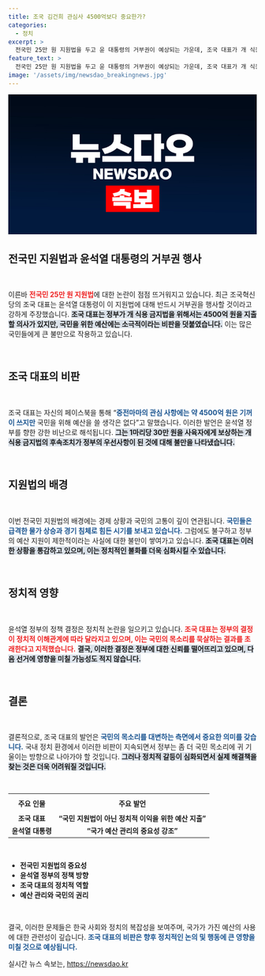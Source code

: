 ```yaml
---
title: 조국 김건희 관심사 4500억보다 중요한가?
categories:
  - 정치
excerpt: >
  전국민 25만 원 지원법을 두고 윤 대통령의 거부권이 예상되는 가운데, 조국 대표가 개 식용 금지법에는 4500억 원을 쓸 생각이 있지만 국민 지원은 무시한다며 강력 반발. 이들 권력자의 선택이 국민에게 어떤 영향을 미칠지 궁금하다! 클릭해 보세요!
feature_text: >
  전국민 25만 원 지원법을 두고 윤 대통령의 거부권이 예상되는 가운데, 조국 대표가 개 식용 금지법에는 4500억 원을 쓸 생각이 있지만 국민 지원은 무시한다며 강력 반발. 이들 권력자의 선택이 국민에게 어떤 영향을 미칠지 궁금하다! 클릭해 보세요!
image: '/assets/img/newsdao_breakingnews.jpg'
---
```


<p><img src="/assets/img/newsdao_breakingnews.jpg" alt="pcversion 속보" /></p>

<h2 data-ke-size="size26">전국민 지원법과 윤석열 대통령의 거부권 행사</h2>

<p data-ke-size="size16">&nbsp;</p>

<p>이른바 <b><span style="color: #ee2323;">전국민 25만 원 지원법</span></b>에 대한 논란이 점점 뜨거워지고 있습니다. 최근 조국혁신당의 조국 대표는 윤석열 대통령이 이 지원법에 대해 반드시 거부권을 행사할 것이라고 강하게 주장했습니다. <b><span style="background-color: #21538527;">조국 대표는 정부가 개 식용 금지법을 위해서는 4500억 원을 지출할 의사가 있지만, 국민을 위한 예산에는 소극적이라는 비판을 덧붙였습니다.</span></b> 이는 많은 국민들에게 큰 불만으로 작용하고 있습니다. </p>

<p data-ke-size="size16">&nbsp;</p>

<h2 data-ke-size="size26">조국 대표의 비판</h2>

<p data-ke-size="size16">&nbsp;</p>

<p>조국 대표는 자신의 페이스북을 통해 “<b><span style="color: #1a5490;">중전마마의 관심 사항에는 약 4500억 원은 기꺼이 쓰지만</span></b> 국민을 위해 예산을 쓸 생각은 없다”고 말했습니다. 이러한 발언은 윤석열 정부를 향한 강한 비난으로 해석됩니다. <b><span style="background-color: #21538527;">그는 1마리당 30만 원을 사육자에게 보상하는 개 식용 금지법의 후속조치가 정부의 우선사항이 된 것에 대해 불만을 나타냈습니다.</span></b></p>

<p data-ke-size="size16">&nbsp;</p>

<h2 data-ke-size="size26">지원법의 배경</h2>

<p data-ke-size="size16">&nbsp;</p>

<p>이번 전국민 지원법의 배경에는 경제 상황과 국민의 고통이 깊이 연관됩니다. <b><span style="color: #1a5490;">국민들은 급격한 물가 상승과 경기 침체로 힘든 시기를 보내고 있습니다.</span></b> 그럼에도 불구하고 정부의 예산 지원이 제한적이라는 사실에 대한 불만이 쌓여가고 있습니다. <b><span style="background-color: #21538527;">조국 대표는 이러한 상황을 통감하고 있으며, 이는 정치적인 불화를 더욱 심화시킬 수 있습니다.</span></b></p>

<p data-ke-size="size16">&nbsp;</p>

<h2 data-ke-size="size26">정치적 영향</h2>

<p data-ke-size="size16">&nbsp;</p>

<p>윤석열 정부의 정책 결정은 정치적 논란을 일으키고 있습니다. <b><span style="color: #ee2323;">조국 대표는 정부의 결정이 정치적 이해관계에 따라 달라지고 있으며, 이는 국민의 목소리를 묵살하는 결과를 초래한다고 지적했습니다.</span></b> <b><span style="background-color: #21538527;">결국, 이러한 결정은 정부에 대한 신뢰를 떨어뜨리고 있으며, 다음 선거에 영향을 미칠 가능성도 적지 않습니다.</span></b></p>

<p data-ke-size="size16">&nbsp;</p>

<h2 data-ke-size="size26">결론</h2>

<p data-ke-size="size16">&nbsp;</p>

<p>결론적으로, 조국 대표의 발언은 <b><span style="color: #1a5490;">국민의 목소리를 대변하는 측면에서 중요한 의미를 갖습니다.</span></b> 국내 정치 환경에서 이러한 비판이 지속되면서 정부는 좀 더 국민 목소리에 귀 기울이는 방향으로 나아가야 할 것입니다. <b><span style="background-color: #21538527;">그러나 정치적 갈등이 심화되면서 실제 해결책을 찾는 것은 더욱 어려워질 것입니다.</span></b> </p>

<p data-ke-size="size16">&nbsp;</p>

<table style="width:100%; border-collapse: collapse;">
  <tr>
    <th style="text-align: center; height: 30px;"><b>주요 인물</b></th>
    <th style="text-align: center; height: 30px;"><b>주요 발언</b></th>
  </tr>
  <tr>
    <td style="text-align: center; height: 17px;"><b>조국 대표</b></td>
    <td style="text-align: center; height: 17px;"><b>“국민 지원법이 아닌 정치적 이익을 위한 예산 지출”</b></td>
  </tr>
  <tr>
    <td style="text-align: center; height: 17px;"><b>윤석열 대통령</b></td>
    <td style="text-align: center; height: 17px;"><b>“국가 예산 관리의 중요성 강조”</b></td>
  </tr>
</table>

<p data-ke-size="size16">&nbsp;</p>

<ul>
  <li><b>전국민 지원법의 중요성</b></li>
  <li><b>윤석열 정부의 정책 방향</b></li>
  <li><b>조국 대표의 정치적 역할</b></li>
  <li><b>예산 관리와 국민의 권리</b></li>
</ul> 

<p data-ke-size="size16">&nbsp;</p> 

<p>결국, 이러한 문제들은 한국 사회와 정치의 복잡성을 보여주며, 국가가 가진 예산의 사용에 대한 관련성이 깊습니다. <b><span style="color: #1a5490;">조국 대표의 비판은 향후 정치적인 논의 및 행동에 큰 영향을 미칠 것으로 예상됩니다.</span></b> </p>
실시간 뉴스 속보는, <a href="https://newsdao.kr" rel="dofollow">https://newsdao.kr</a>


